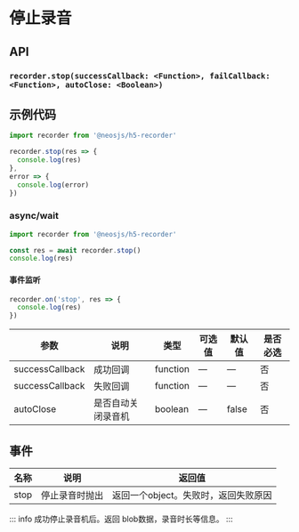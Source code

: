 # 停止录音 <BadgeTip text="异步" type="green"></BadgeTip>

## API
### `recorder.stop(successCallback: <Function>, failCallback: <Function>, autoClose: <Boolean>)`
### 

## 示例代码
```js
import recorder from '@neosjs/h5-recorder'

recorder.stop(res => {
  console.log(res)
},
error => {
  console.log(error)
})
```

### async/wait
```js
import recorder from '@neosjs/h5-recorder'

const res = await recorder.stop()
console.log(res)
```


####  事件监听
```js
recorder.on('stop', res => {
  console.log(res)
})
```

| 参数                        | 说明                       | 类型   | 可选值          | 默认值       | 是否必选 |
| --------------------------- | -------------------------- | ------ | --------------- | ------------ |------------ |
| successCallback | 成功回调 | function | — | — | 否 |
| successCallback | 失败回调 | function | — | — | 否 |
| autoClose | 是否自动关闭录音机 | boolean | — | false | 否 |

## 事件
| 名称                        | 说明                       | 返回值   |
| --------------------------- | -------------------------- | ------ |
| stop | 停止录音时抛出 | 返回一个object。失败时，返回失败原因 |

::: info
成功停止录音机后。返回 blob数据，录音时长等信息。
:::
